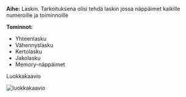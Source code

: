 **Aihe:** Laskin. Tarkoituksena olisi tehdä laskin jossa näppäimet kaikille numeroille ja toiminnoille

**Tominnot:** 

* Yhteenlasku
* Vähennyslasku
* Kertolasku
* Jakolasku
* Memory-näppäimet

Luokkakaavio

![luokkakaavio](https://yuml.me/d04fc44e "kymcolaskin")
